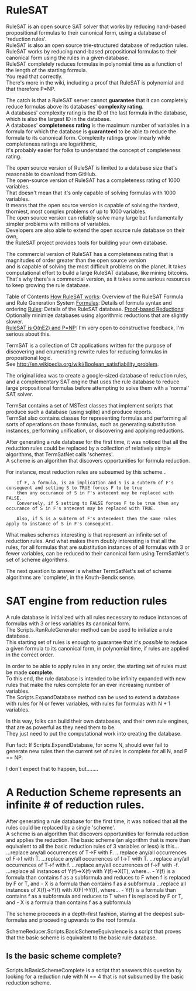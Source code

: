 # RuleSAT

RuleSAT is an open source SAT solver that works by reducing nand-based propositional formulas to their canonical form, using a database of 'reduction rules'.  
RuleSAT is also an open source trie-structured database of reduction rules.  
RuleSAT works by reducing nand-based propositional formulas to their canonical form using the rules in a given database.  
RuleSAT completely reduces formulas in polynomial time as a function of the length of the starting formula.  
You read that correctly.  
There's more in the wiki, including a proof that RuleSAT is polynomial and that therefore P=NP. 

The catch is that a RuleSAT server cannot **guarantee** that it can completely reduce formulas above its databases' **complexity rating**.  
A databases' complexity rating is the ID of the last formula in the database, which is also the largest ID in the database.  
A databases' **completeness rating** is the maximum number of variables in a formula for which the database is **guaranteed** 
to be able to reduce the formula to its canonical form.
Complexity ratings grow linearly while completeness ratings are logarithmic,   
it's probably easier for folks to understand the concept of completeness rating.  

The open source version of RuleSAT is limited to a database size that's reasonable to download from GitHub.  
The open-source version of RuleSAT has a completeness rating of 1000 variables.  
That doesn't mean that it's only capable of solving formulas with 1000 variables.  
It means that the open source version is capable of solving the hardest, thorniest, most complex problems of up to 1000 variables.  
The open source version can reliably solve many large but fundamentally simpler problems with millions of variables.  
Developers are also able to extend the open source rule database on their own,   
the RuleSAT project provides tools for building your own database.

The commercial version of RuleSAT has a completeness rating that is magnitudes of order greater than the open source version  
and is capable of solving the most difficult problems on the planet.
It takes computational effort to build a large RuleSAT database, like mining bitcoins.  
That's why there's a commercial version, as it takes some serious resources to keep growing the rule database.  


Table of Contents
[How RuleSAT works](how-rulesat-works.md): Overview of the RuleSAT Formula and Rule Generation System
[Formulas](formulas.md): Details of formula syntax and ordering
[Rules](rules.md): Details of the RuleSAT database.
[Proof-based Reductions](wildcard-analysis.md): Optionally minimize databases using algorithmic reductions that are slightly slower.  
[RuleSAT is O(nE2) and P=NP](complexity.md): I'm very open to constructive feedback, I'm serious about this.





TermSAT is a collection of C# applications written for the purpose of discovering and enumerating 
rewrite rules for reducing formulas in propositional logic.  
See http://en.wikipedia.org/wiki/Boolean_satisfiability_problem.  

The original idea was to create a google-sized database of reduction rules, and a complementary SAT engine that 
uses the rule database to reduce large propositional formulas before attempting to solve them with a 'normal' SAT solver.  

TermSat contains a set of MSTest classes that implement scripts that produce such a database (using sqlite) and produce reports.  
TermSat also contains classes for representing formulas and performing all sorts of operations on those formulas, 
such as generating substitution instances, performing unification, or discovering and applying reductions.  

After generating a rule database for the first time, it was noticed that all the reduction rules could be replaced 
by a collection of relatively simple algorithms, that TermSatNet calls 'schemes'.  
A scheme is an algorithm that discovers opportunities for formula reduction.  

For instance, most reduction rules are subsumed by this scheme...
```
	If F, a formula, is an implication and S is a subterm of F's consequent and setting S to TRUE forces F to be true 
	then any occurance of S in F's antecent may be replaced with FALSE.
	Conversely, if S setting to FALSE forces F to be true then any occurance of S in F's antecent may be replaced with TRUE.

	Also, if S is a subterm of F's antecedent then the same rules apply to instance of S in F's consequent.
```


What makes schemes interesting is that represent an infinite set of reduction rules.
And what makes them doubly interesting is that all the rules, for all formulas that are substitution instances of 
all formulas with 3 or fewer variables, can be reduced to their canonical form using TermSatNet's set of scheme algorithms.  

The next question to answer is whether TermSatNet's set of scheme algorithms are 'complete', in the Knuth-Bendix sense.


# SAT engine from reduction rules

A rule database is initialized with all rules necessary 
to reduce instances of formulas with 3 or less variables its canonical form.  
The Scripts.RunRuleGenerator method can be used to initialize a rule database.  
This starting set of rules is enough to guarantee that it's *possible* to reduce 
a given formula to its canonical form, in polynomial time, if rules are applied in the correct order.  

In order to be able to apply rules in any order, the starting set of rules must be made **complete**.  
To this end, the rule database is intended to be infinity expanded with new rules that make the rules 
complete for an ever increasing number of variables.  
The Scripts.ExpandDatabase method can be used to extend a database with rules for N or fewer variables, 
with rules for formulas with N + 1 variables.  

In this way, folks can build their own databases, and their own rule engines, 
that are as powerful as they need them to be.  
They just need to put the computational work into creating the database.  

Fun fact: If Scripts.ExpandDatabase, for some N, should ever fail to generate new rules
then the current set of rules is complete for all N, and P == NP.

I don't expect that to happen, but........

# A **Reduction Scheme** represents an infinite # of reduction rules.

After generating a rule database for the first time, it was noticed that all the rules could be 
replaced by a single 'scheme'.  
A scheme is an algorithm that discovers opportunities for formula reduction and applies the reduction.
The basic scheme (an algorithm that is more than equivalent to all the basic reduction rules of 3 variables or less) is this...
...replace any/all occurrences of T->F with F.
...replace any/all occurrences of F->f with T.
...replace any/all occurrences of f->T with T.
...replace any/all occurrences of T->f with f.
...replace any/all occurrences of f->F with -f.
...replace all instances of Y(f)->X(f) with Y(f)->X(T), where...
	- Y(f) is a formula than contains f as a subformula and reduces to F when f is replaced by F or T, and 
	- X is a formula than contains f as a subformula
...replace all instances of X(f)->Y(f) with X(F)->Y(f), where...
	- Y(f) is a formula than contains f as a subformula and reduces to T when f is replaced by F or T, and 
	- X is a formula than contains f as a subformula

The scheme proceeds in a depth-first fashion, staring at the deepest sub-formulas and proceeding upwards 
to the root formula.

SchemeReducer.Scripts.BasicSchemeEquivalence is a script that proves that the basic scheme is equivalent to the basic rule database.  

## Is the basic scheme complete?
Scripts.IsBasicSchemeComplete is a script that answers this question by looking for a reduction rule 
with N == 4 that is not subsumed by the basic reduction scheme.







